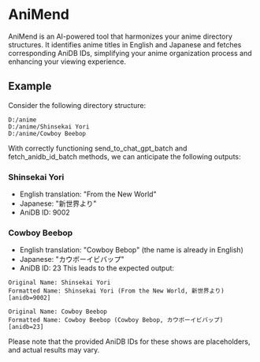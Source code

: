 # AniMend
AniMend is an AI-powered tool that harmonizes your anime directory structures. It identifies anime titles in English and Japanese and fetches corresponding AniDB IDs, simplifying your anime organization process and enhancing your viewing experience.

## Example
Consider the following directory structure:


```shell
D:/anime
D:/anime/Shinsekai Yori
D:/anime/Cowboy Beebop
```
With correctly functioning send_to_chat_gpt_batch and fetch_anidb_id_batch methods, we can anticipate the following outputs:

### Shinsekai Yori
- English translation: "From the New World"
- Japanese: "新世界より"
- AniDB ID: 9002
### Cowboy Beebop
- English translation: "Cowboy Bebop" (the name is already in English)
- Japanese: "カウボーイビバップ"
- AniDB ID: 23
This leads to the expected output:

```shell
Original Name: Shinsekai Yori
Formatted Name: Shinsekai Yori (From the New World, 新世界より) [anidb=9002]

Original Name: Cowboy Beebop
Formatted Name: Cowboy Beebop (Cowboy Bebop, カウボーイビバップ) [anidb=23]
```
Please note that the provided AniDB IDs for these shows are placeholders, and actual results may vary.
